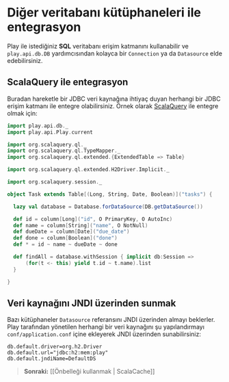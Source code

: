 <!--- Copyright (C) 2009-2013 Typesafe Inc. <http://www.typesafe.com> -->
# Diğer veritabanı kütüphaneleri ile entegrasyon

Play ile istediğiniz **SQL** veritabanı erişim katmanını kullanabilir ve `play.api.db.DB` yardımcısından kolayca bir `Connection` ya da `Datasource` elde edebilirsiniz.

## ScalaQuery ile entegrasyon

Buradan hareketle bir JDBC veri kaynağına ihtiyaç duyan herhangi bir JDBC erişim katmanı ile entegre olabilirsiniz. Örnek olarak [ScalaQuery](https://github.com/szeiger/scala-query) ile entegre olmak için:

```scala
import play.api.db._
import play.api.Play.current

import org.scalaquery.ql._
import org.scalaquery.ql.TypeMapper._
import org.scalaquery.ql.extended.{ExtendedTable => Table}

import org.scalaquery.ql.extended.H2Driver.Implicit._

import org.scalaquery.session._

object Task extends Table[(Long, String, Date, Boolean)]("tasks") {

  lazy val database = Database.forDataSource(DB.getDataSource())

  def id = column[Long]("id", O PrimaryKey, O AutoInc)
  def name = column[String]("name", O NotNull)
  def dueDate = column[Date]("due_date")
  def done = column[Boolean]("done")
  def * = id ~ name ~ dueDate ~ done

  def findAll = database.withSession { implicit db:Session =>
      (for(t <- this) yield t.id ~ t.name).list
  }

}
```

## Veri kaynağını JNDI üzerinden sunmak

Bazı kütüphaneler `Datasource` referansını JNDI üzerinden almayı beklerler. Play tarafından yönetilen herhangi bir veri kaynağını şu yapılandırmayı `conf/application.conf` içine ekleyerek JNDI üzerinden sunabilirsiniz:

```
db.default.driver=org.h2.Driver
db.default.url="jdbc:h2:mem:play"
db.default.jndiName=DefaultDS
```

> **Sonraki:** [[Önbelleği kullanmak | ScalaCache]]
